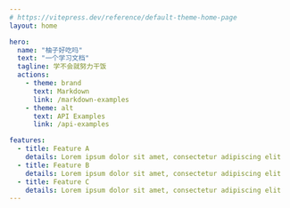 ```yaml
---
# https://vitepress.dev/reference/default-theme-home-page
layout: home

hero:
  name: "柚子好吃吗"
  text: "一个学习文档"
  tagline: 学不会就努力干饭
  actions:
    - theme: brand
      text: Markdown 
      link: /markdown-examples
    - theme: alt
      text: API Examples
      link: /api-examples

features:
  - title: Feature A
    details: Lorem ipsum dolor sit amet, consectetur adipiscing elit
  - title: Feature B
    details: Lorem ipsum dolor sit amet, consectetur adipiscing elit
  - title: Feature C
    details: Lorem ipsum dolor sit amet, consectetur adipiscing elit
---
```


